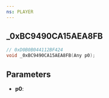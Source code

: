 ```yaml
---
ns: PLAYER
---
```

## _0xBC9490CA15AEA8FB

```c
// 0xD0B0B044112BF424
void _0xBC9490CA15AEA8FB(Any p0);
```

## Parameters
* **p0**:
